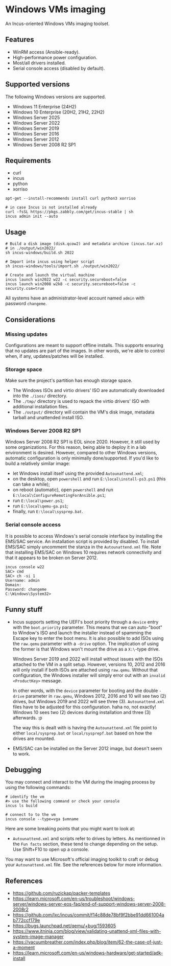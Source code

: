 # Windows VMs imaging

An Incus-oriented Windows VMs imaging toolset.


## Features

- WinRM access (Ansible-ready).
- High-performance power configuration.
- Most/all drivers installed.
- Serial console access (disabled by default).


## Supported versions

The following Windows versions are supported.

- Windows 11 Enterprise (24H2)
- Windows 10 Enterprise (20H2, 21H2, 22H2)
- Windows Server 2025
- Windows Server 2022
- Windows Server 2019
- Windows Server 2016
- Windows Server 2012
- Windows Server 2008 R2 SP1


## Requirements

- curl
- incus
- python
- xorriso

```
apt-get --install-recommends install curl python3 xorriso

# in case Incus is not installed already
curl -fsSL https://pkgs.zabbly.com/get/incus-stable | sh
incus admin init --auto
```


## Usage

```
# Build a disk image (disk.qcow2) and metadata archive (incus.tar.xz)
# in ./output/win2022/
sh incus-windows/build.sh 2022

# Import into incus using helper script
sh incus-windows/tools/import.sh ./output/win2022/

# Create and launch the virtual machine
incus launch win2022 w22 -c security.secureboot=false
incus launch win2008 w2k8 -c security.secureboot=false -c security.csm=true
```

All systems have an administrator-level account named `admin` with
password `changeme`.


## Considerations

### Missing updates

Configurations are meant to support offline installs. This supports
ensuring that no updates are part of the images. In other words, we're
able to control when, if any, updates/patches will be installed.

### Storage space

Make sure the project's partition has enough storage space.

- The Windows ISOs and virtio drivers' ISO are automatically downloaded
  into the `./isos/` directory.
- The `./tmp/` directory is used to repack the virtio drivers' ISO with
  additional installation files.
- The `./output/` directory will contain the VM's disk image, metadata
  tarball and unattended install ISO.

### Windows Server 2008 R2 SP1

Windows Server 2008 R2 SP1 is EOL since 2020. However, it still used by
some organizations. For this reason, being able to deploy it in a lab
environment is desired. However, compared to other Windows versions,
automatic configuration is only minimally done/supported. If you'd
like to build a relatively similar image:

- let Windows install itself using the provided `Autounattend.xml`;
- on the desktop, open `powershell` and run `E:\local\install-ps3.ps1` (this can take a while);
- on reboot (automatic), open `powershell` and run `E:\local\ConfigureRemotingForAnsible.ps1`;
- run `E:\local\power.ps1`;
- run `E:\local\qemu-ga.ps1`;
- finally, run `E:\local\sysprep.bat`.

### Serial console access

It is possible to access Windows's serial console interface by
installing the EMS/SAC service. An installation script is provided by
disabled. To install EMS/SAC simply uncomment the stanza in the
`Autounattend.xml` file. Note that installing EMS/SAC on Windows 10
requires network connectivity and that it appears to be broken on
Server 2012.

```
incus console w22
SAC> cmd
SAC> ch -si 1
Username: admin
Domain:
Password: changeme
C:\Windows\System32>
```


## Funny stuff

- Incus supports setting the UEFI's boot priority through a
  `device` entry with the `boot.priority` parameter. This means
  that we can auto-"boot" to Window's ISO and launch the installer
  instead of spamming the Escape key to enter the boot menu. It is
  also possible to add ISOs using the `raw.qemu` parameter with a
  `-drive` option. The implication of using the former is
  that Windows won't mount the drive as a `X:\`-type drive.

  Windows Server 2019 and 2022 will install without issues with the
  ISOs attached to the VM in a split setup. However, versions 10,
  2012 and 2016 will only install if both ISOs are attached using
  `raw.qemu`. Without that configuration, the Windows installer will
  simply error out with an `invalid <ProductKey>` message.

  In other words, with the `device` parameter for booting and the
  double `-drive` parameter in `raw.qemu`, Windows 2012, 2016 and 10
  will see two (2) drives, but Windows 2019 and 2022 will see three (3).
  `Autounattend.xml` files have to be adjusted for this configuration.
  haha no, not exactly! Windows 10 sees two (2) devices during
  installation and three (3) afterwards. :p

  The way this is dealt with is having the `Autounattend.xml` file
  point to either `local/sysprep.bat` or `local/sysprepf.bat` based
  on how the drives are mounted.
- EMS/SAC can be installed on the Server 2012 image, but doesn't seem to
  work.


## Debugging

You may connect and interact to the VM during the imaging process by using
the following commands:

```
# identify the vm
#> use the following command or check your console
incus ls build

# connect to to the vm
incus console --type=vga $vmname
```

Here are some breaking points that you might want to look at:

- `Autounattend.xml` and scripts refer to drives by letters. As
  mentionned in the `Fun facts` section, these tend to change
  depending on the setup. Use Shift+F10 to open up a console.

You may want to use Microsoft's official imaging toolkit to craft
or debug your `Autounattend.xml` file. See the references below
for more information.


## References

- https://github.com/ruzickap/packer-templates
- https://learn.microsoft.com/en-us/troubleshoot/windows-server/windows-server-eos-faq/end-of-support-windows-server-2008-2008r2
- https://github.com/lxc/incus/commit/f14c88de78bf9f2bbe91dd661004ab772ccf179e
- https://bugs.launchpad.net/qemu/+bug/1593605
- https://www.itninja.com/blog/view/validating-unattend-xml-files-with-system-image-manager
- https://vacuumbreather.com/index.php/blog/item/62-the-case-of-just-a-moment
- https://learn.microsoft.com/en-us/windows-hardware/get-started/adk-install
